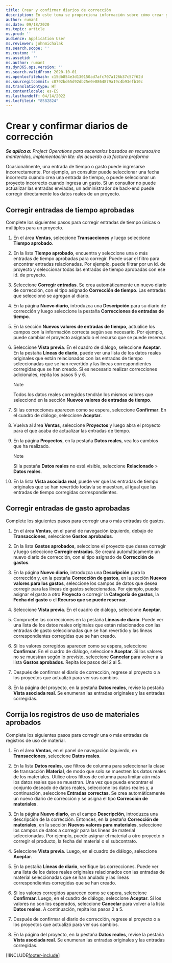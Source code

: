 ```yaml
---
title: Crear y confirmar diarios de corrección
description: En este tema se proporciona información sobre cómo crear y confirmar un diario de corrección.
author: rumant
ms.date: 09/18/2020
ms.topic: article
ms.prod: ''
audience: Application User
ms.reviewer: johnmichalak
ms.search.scope: ''
ms.custom: ''
ms.assetid: ''
ms.author: rumant
ms.dyn365.ops.version: ''
ms.search.validFrom: 2020-10-01
ms.openlocfilehash: c15db854e3d130150ad7afc707a126b37c57f62d
ms.sourcegitcommit: c0792bd65d92db25e0e8864879a19c4b93efb10c
ms.translationtype: HT
ms.contentlocale: es-ES
ms.lasthandoff: 04/14/2022
ms.locfileid: "8582824"
---
```

# <a name="create-and-confirm-correction-journals"></a>Crear y confirmar diarios de corrección

_**Se aplica a:** Project Operations para escenarios basados en recursos/no mantenidos, implementación lite: del acuerdo a la factura proforma_

Ocasionalmente, una entrada de tiempo o gasto puede ingresarse incorrectamente. Por ejemplo, un consultor puede seleccionar una fecha incorrecta cuando crea una entrada de tiempo, o puede seleccionar un proyecto incorrecto cuando ingresa un gasto. Si un consultor no puede actualizar las entradas enviadas, un administrador de back-end puede corregir directamente los datos reales de un proyecto.

## <a name="correct-approved-time-entries"></a>Corregir entradas de tiempo aprobadas     

Complete los siguientes pasos para corregir entradas de tiempo únicas o múltiples para un proyecto.

1. En el área **Ventas**, seleccione **Transacciones** y luego seleccione **Tiempo aprobado**. 

2. En la lista **Tiempo aprobado**, encuentra y seleccione una o más entradas de tiempo aprobadas para corregir. Puede usar el filtro para encontrar entradas relacionadas. Por ejemplo, puede filtrar por un id. de proyecto y seleccionar todas las entradas de tiempo aprobadas con ese id. de proyecto.

3. Seleccione **Corregir entradas**. Se crea automáticamente un nuevo diario de corrección, con el tipo asignado **Corrección de tiempo**. Las entradas que seleccionó se agregan al diario. 

4. En la página **Nuevo diario**, introduzca una **Descripción** para su diario de corrección y luego seleccione la pestaña **Correcciones de entradas de tiempo**.  

5. En la sección **Nuevos valores de entradas de tiempo**, actualice los campos con la información correcta según sea necesario. Por ejemplo, puede cambiar el proyecto asignado o el recurso que se puede reservar.

6. Seleccione **Vista previa**. En el cuadro de diálogo, seleccione **Aceptar**. En la pestaña **Líneas de diario**, puede ver una lista de los datos reales originales que están relacionados con las entradas de tiempo seleccionadas que se han revertido y las líneas correspondientes corregidas que se han creado. Si es necesario realizar correcciones adicionales, repita los pasos 5 y 6. 

    > [!NOTE]
    > Todos los datos reales corregidos tendrán los mismos valores que seleccionó en la sección **Nuevos valores de entradas de tiempo**.

7. Si las correcciones aparecen como se espera, seleccione **Confirmar**. En el cuadro de diálogo, seleccione **Aceptar**.

8. Vuelva al área **Ventas**, seleccione **Proyectos** y luego abra el proyecto para el que acaba de actualizar las entradas de tiempo. 

9. En la página **Proyectos**, en la pestaña **Datos reales**, vea los cambios que ha realizado. 

    > [!NOTE]
    > Si la pestaña **Datos reales** no está visible, seleccione **Relacionado** > **Datos reales**.  

10. En la lista **Vista asociada real**, puede ver que las entradas de tiempo originales que se han revertido todavía se muestran, al igual que las entradas de tiempo corregidas correspondientes. 

 
## <a name="correct-approved-expense-entries"></a>Corregir entradas de gasto aprobadas

Complete los siguientes pasos para corregir una o más entradas de gastos. 

1. En el área **Ventas**, en el panel de navegación izquierdo, debajo de **Transacciones**, seleccione **Gastos aprobados**.

2. En la lista **Gastos aprobados**, seleccione el proyecto que desea corregir y luego seleccione **Corregir entradas**. Se creará automáticamente un nuevo diario de corrección, con el tipo asignado de **Corrección de gastos**. 

3. En la página **Nuevo diario**, introduzca una **Descripción** para la corrección y, en la pestaña **Corrección de gastos**, en la sección **Nuevos valores para los gastos**, seleccione los campos de datos que desea corregir para las líneas de gastos seleccionadas. Por ejemplo, puede asignar el gasto a otro **Proyecto** o corregir la **Categoría de gastos**, la **Fecha del gasto** o el **Recurso que se puede reservar**.

4. Seleccione **Vista previa**. En el cuadro de diálogo, seleccione **Aceptar**. 

5. Compruebe las correcciones en la pestaña **Líneas de diario**. Puede ver una lista de los datos reales originales que están relacionados con las entradas de gasto seleccionadas que se han revertido y las líneas correspondientes corregidas que se han creado.

6. Si los valores corregidos aparecen como se espera, seleccione **Confirmar**. En el cuadro de diálogo, seleccione **Aceptar**. Si los valores no se muestran según lo previsto, seleccione **Cancelar** para volver a la lista **Gastos aprobados**. Repita los pasos del 2 al 5. 

7. Después de confirmar el diario de corrección, regrese al proyecto o a los proyectos que actualizó para ver sus cambios.

8. En la página del proyecto, en la pestaña **Datos reales**, revise la pestaña **Vista asociada real**. Se enumeran las entradas originales y las entradas corregidas.


## <a name="correct-approved-material-usage-logs"></a>Corrija los registros de uso de materiales aprobados

Complete los siguientes pasos para corregir una o más entradas de registros de uso de material.

1. En el área **Ventas**, en el panel de navegación izquierdo, en **Transacciones**, seleccione **Datos reales**.

2. En la lista **Datos reales**, use filtros de columna para seleccionar la clase de transacción **Material**, de modo que solo se muestren los datos reales de los materiales. Utilice otros filtros de columna para limitar aún más los datos reales que se muestran. Una vez que pueda encontrar el conjunto deseado de datos reales, seleccione los datos reales y, a continuación, seleccione **Entradas correctas**. Se crea automáticamente un nuevo diario de corrección y se asigna el tipo **Corrección de materiales**.

3. En la página **Nuevo diario**, en el campo **Descripción**, introduzca una descripción de la corrección. Entonces, en la pestaña **Corrección de materiales**, en la sección **Nuevos valores para materiales**, seleccione los campos de datos a corregir para las líneas de material seleccionadas. Por ejemplo, puede asignar el material a otro proyecto o corregir el producto, la fecha del material o el subcontrato.

4. Seleccione **Vista previa**. Luego, en el cuadro de diálogo, seleccione **Aceptar**.

5. En la pestaña **Líneas de diario**, verifique las correcciones. Puede ver una lista de los datos reales originales relacionados con las entradas de material seleccionadas que se han anulado y las líneas correspondientes corregidas que se han creado.

6. Si los valores corregidos aparecen como se espera, seleccione **Confirmar**. Luego, en el cuadro de diálogo, seleccione **Aceptar**. Si los valores no son los esperados, seleccione **Cancelar** para volver a la lista **Datos reales**. A continuación, repita los pasos 2 a 5.

7. Después de confirmar el diario de corrección, regrese al proyecto o a los proyectos que actualizó para ver sus cambios.

8. En la página del proyecto, en la pestaña **Datos reales**, revise la pestaña **Vista asociada real**. Se enumeran las entradas originales y las entradas corregidas.


[!INCLUDE[footer-include](../includes/footer-banner.md)]
